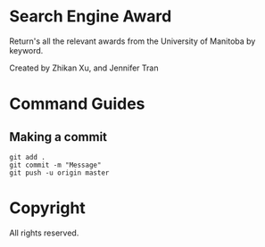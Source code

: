 # Search Engine Award

Return's all the relevant awards from the University of Manitoba by keyword.

Created by Zhikan Xu, and Jennifer Tran

# Command Guides

## Making a commit

~~~~
git add .
git commit -m "Message"
git push -u origin master
~~~~

# Copyright

All rights reserved.